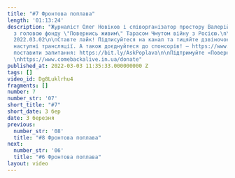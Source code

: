 ```yaml
---
title: "#7 Фронтова поплава"
length: '01:13:24'
description: "Журналіст Олег Новіков і співорганізатор простору Валерій Агєєв обговорюють
  з головою фонду \"Повернись живим\" Тарасом Чмутом війну з Росією.\n\nВипуск за
  2022.03.02\n\nСтавте лайк! Підписуйтеся на канал та тицяйте дзвіночок, щоб не пропустити
  наступні трансляції. А також доєднуйтеся до спонсорів! – https://www.youtube.com/channel/UCwCkRo2WQx_9JRWISLC47fw/join\n\n‼️Щоб
  поставити запитання: https://bit.ly/AskPoplava\n\nПідтримуйте «Повернись Живим»:
  \nhttps://www.comebackalive.in.ua/donate"
published_at: 2022-03-03 11:35:33.000000000 Z
tags: []
video_id: Dg8Luklrhu4
fragments: []
number: 7
number_str: '07'
short_title: "#7"
short_date: 3 бер
date: 3 березня
previous:
  number_str: '08'
  title: "#8 Фронтова поплава"
next:
  number_str: '06'
  title: "#6 Фронтова поплава"
layout: video
---
```

